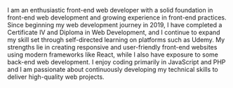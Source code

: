 I am an enthusiastic front-end web developer with a solid foundation in front-end web development and growing experience in front-end practices. Since beginning my web development journey in 2019, I have completed a Certificate IV and Diploma in Web Development, and I continue to expand my skill set through self-directed learning on platforms such as Udemy. My strengths lie in creating responsive and user-friendly front-end websites using modern frameworks like React, while I also have exposure to some back-end web development. I enjoy coding primarily in JavaScript and PHP and I am passionate about continuously developing my technical skills to deliver high-quality web projects.